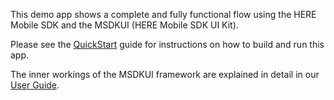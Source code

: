 This demo app shows a complete and fully functional flow using the HERE Mobile SDK and the MSDKUI (HERE Mobile SDK UI Kit).

Please see the [QuickStart](../../../Guides/QuickStart.md) guide for instructions on how to build and run this app.

The inner workings of the MSDKUI framework are explained in detail in our [User Guide](../../../Guides/UserGuide.md).
